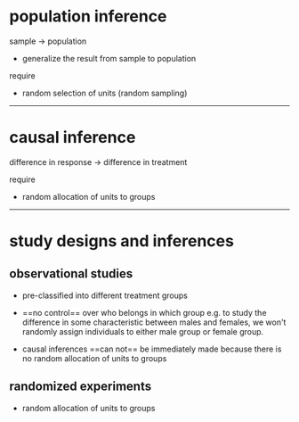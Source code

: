 # population inference

sample $\rightarrow$ population 
- generalize the result from sample to population

require
- random selection of units (random sampling)

---
# causal inference

difference in response $\rightarrow$ difference in treatment

require
- random allocation of units to groups

---
# study designs and inferences

## observational studies
- pre-classified into different treatment groups
- ==no control== over who belongs in which group
	e.g. to study the difference in some characteristic between males and females, we won't randomly assign individuals to either male group or female group.

- causal inferences ==can not== be immediately made because there is no random allocation of units to groups

## randomized experiments

- random allocation of units to groups